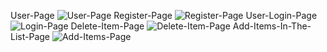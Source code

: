 User-Page
![User-Page](https://github.com/user-attachments/assets/316db5ff-e144-4fca-8370-ee2908e78804)
Register-Page
![Register-Page](https://github.com/user-attachments/assets/df681c09-a433-4773-8756-ed875f1f7ac3)
User-Login-Page
![Login-Page](https://github.com/user-attachments/assets/18dc0d20-30cd-4d6b-a125-0776a615d52a)
Delete-Item-Page
![Delete-Item-Page](https://github.com/user-attachments/assets/b61f3d81-407f-46df-94bc-b330fe6c2cd6)
Add-Items-In-The-List-Page
![Add-Items-Page](https://github.com/user-attachments/assets/49972209-4c2c-4ac0-8077-fa810eaf5c0e)
